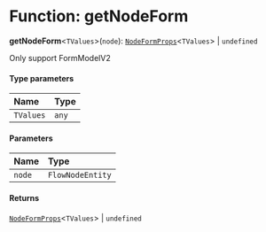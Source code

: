 # Function: getNodeForm

**getNodeForm**<`TValues`>(`node`): [`NodeFormProps`](/en/auto-docs/node/interfaces/NodeFormProps.md)<`TValues`> | `undefined`

Only support FormModelV2

#### Type parameters

| Name | Type |
| :------ | :------ |
| `TValues` | `any` |

#### Parameters

| Name | Type |
| :------ | :------ |
| `node` | `FlowNodeEntity` |

#### Returns

[`NodeFormProps`](/en/auto-docs/node/interfaces/NodeFormProps.md)<`TValues`> | `undefined`
